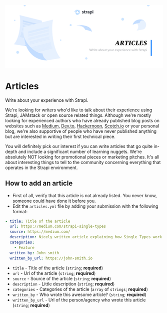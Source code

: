 ![Articles](/assets/banner-articles.png)

# Articles

Write about your experience with Strapi.

We're looking for writers who'd like to talk about their experience using Strapi, JAMstack or open source related things. Although we're mostly looking for experienced authors who have already published blog posts on websites such as [Medium](https://medium.com), [Dev.to](http://dev.to/), [Hackernoon](https://hackernoon.com), [Scotch.io](http://scotch.io/) or your personal blog, we're also supportive of people who have never published anything but are interested in writing their first technical piece.

You will definitely pick our interest if you can write articles that go quite in-depth and include a significant number of learning nuggets. We're absolutely NOT looking for promotional pieces or marketing pitches. It's all about interesting things to tell to the community concerning everything that operates in the Strapi environment.

## How to add an article

  - First of all, verify that this article is not already listed. You never know, someone could have done it before you.
  - Edit the `articles.yml` file by adding your submission with the following format:

```yaml
- title: Title of the article
  url: https://medium.com/strapi-single-types
  source: https://medium.com/
  description: Nicely written article explaining how Single Types work
  categories:
    - Feature
  written_by: John smith
  written_by_url: https://john-smith.io
```


- `title` - Title of the article (`string`; **required**)
- `url` - Url of the article (`string`; **required**)
- `source` - Source of the article (`string`; **required**)
- `description` - Little description (`string`; **required**)
- `categories` - Categories of the article (`array` of `strings`; **required**)
- `written_by` - Who wrote this awesome article? (`string`; **required**)
- `written_by_url` - Url of the person/agency who wrote this article (`string`; **required**)
